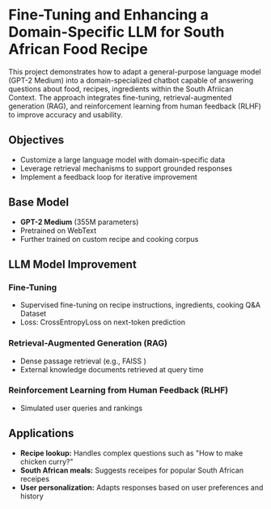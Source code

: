 # Fine-Tuning and Enhancing a Domain-Specific LLM for South African Food Recipe

This project demonstrates how to adapt a general-purpose language model (GPT-2 Medium) into a domain-specialized chatbot capable of answering questions about food, recipes, ingredients within the South Afriican Context. The approach integrates fine-tuning, retrieval-augmented generation (RAG), and reinforcement learning from human feedback (RLHF) to improve accuracy and usability.

## Objectives

- Customize a large language model with domain-specific data
- Leverage retrieval mechanisms to support grounded responses
- Implement a feedback loop for iterative improvement

## Base Model

- **GPT-2 Medium** (355M parameters)
- Pretrained on WebText
- Further trained on custom recipe and cooking corpus

## LLM Model Improvement

### Fine-Tuning

- Supervised fine-tuning on recipe instructions, ingredients, cooking Q&A Dataset
- Loss: CrossEntropyLoss on next-token prediction

### Retrieval-Augmented Generation (RAG)

- Dense passage retrieval (e.g., FAISS )
- External knowledge documents retrieved at query time

### Reinforcement Learning from Human Feedback (RLHF)

- Simulated user queries and rankings

## Applications

- **Recipe lookup:** Handles complex questions such as "How to make chicken curry?"
- **South African meals:** Suggests receipes for popular South African receipes
- **User personalization:** Adapts responses based on user preferences and history

